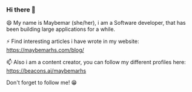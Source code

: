 ### Hi there 👋

😄 My name is Maybemar (she/her), i am a Software developer, that has been building large applications for a while. 

⚡ Find interesting articles i have wrote in my website: https://maybemarhs.com/blog/

📫 Also i am a content creator, you can follow my different profiles here: https://beacons.ai/maybemarhs

Don't forget to follow me! 😁

<!--
**maybemarhs/maybemarhs** is a ✨ _special_ ✨ repository because its `README.md` (this file) appears on your GitHub profile.

Here are some ideas to get you started:

- 🔭 I’m currently working on ...
- 🌱 I’m currently learning ...
- 👯 I’m looking to collaborate on ...
- 🤔 I’m looking for help with ...
- 💬 Ask me about ...
- 📫 How to reach me: ...
- 😄 Pronouns: ...
- ⚡ Fun fact: ...
-->
